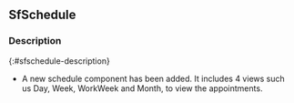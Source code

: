 ## SfSchedule

### Description
{:#sfschedule-description} 


* A new schedule component has been added. It includes 4 views such us Day, Week, WorkWeek and Month, to view the appointments.

